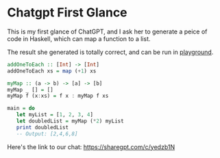 # Chatgpt First Glance



This is my first glance of ChatGPT, and I ask her to generate a peice of code in Haskell, which can map a function to a list.

The result she generated is totally correct, and can be run in [playground](https://play-haskell.tomsmeding.com/saved/Sir1t4Zr
).

```haskell
addOneToEach :: [Int] -> [Int]
addOneToEach xs = map (+1) xs

myMap :: (a -> b) -> [a] -> [b]
myMap _ [] = []
myMap f (x:xs) = f x : myMap f xs

main = do
   let myList = [1, 2, 3, 4]
   let doubledList = myMap (*2) myList
   print doubledList
   -- Output: [2,4,6,8]
```

Here's the link to our chat: https://sharegpt.com/c/yedzb1N
